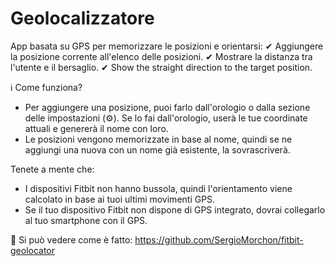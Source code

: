 # Geolocalizzatore

App basata su GPS per memorizzare le posizioni e orientarsi:
✔ Aggiungere la posizione corrente all'elenco delle posizioni.
✔ Mostrare la distanza tra l'utente e il bersaglio.
✔ Show the straight direction to the target position.

ℹ Come funziona?

- Per aggiungere una posizione, puoi farlo dall'orologio o dalla sezione delle impostazioni (⚙). Se lo fai dall'orologio, userà le tue coordinate attuali e genererà il nome con loro.
- Le posizioni vengono memorizzate in base al nome, quindi se ne aggiungi una nuova con un nome già esistente, la sovrascriverà.

Tenete a mente che:

- I dispositivi Fitbit non hanno bussola, quindi l'orientamento viene calcolato in base ai tuoi ultimi movimenti GPS.
- Se il tuo dispositivo Fitbit non dispone di GPS integrato, dovrai collegarlo al tuo smartphone con il GPS.

🧐 Si può vedere come è fatto: https://github.com/SergioMorchon/fitbit-geolocator
